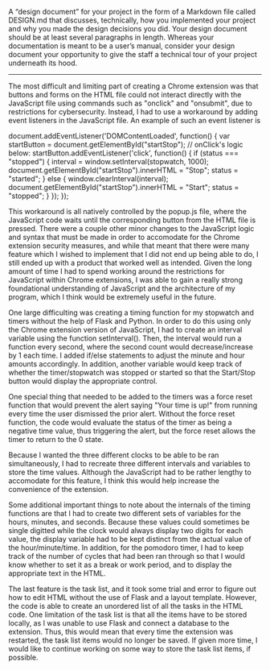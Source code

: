 A “design document” for your project in the form of a Markdown file called DESIGN.md that discusses,
technically, how you implemented your project and why you made the design decisions you did.
Your design document should be at least several paragraphs in length.
Whereas your documentation is meant to be a user’s manual,
consider your design document your opportunity to give the staff a technical tour of your project underneath its hood.

---
The most difficult and limiting part of creating a Chrome extension was that buttons and forms on the HTML file could not interact directly with the JavaScript
file using commands such as "onclick" and "onsubmit", due to restrictions for cybersecurity. Instead, I had to use a workaround by adding event listeners in
the JavaScript file. An example of such an event listener is

document.addEventListener('DOMContentLoaded', function() {
    var startButton = document.getElementById("startStop");
    // onClick's logic below:
    startButton.addEventListener('click', function() {
        if (status === "stopped") {
        interval = window.setInterval(stopwatch, 1000);
        document.getElementById("startStop").innerHTML = "Stop";
        status = "started";
        }
        else {
            window.clearInterval(interval);
            document.getElementById("startStop").innerHTML = "Start";
            status = "stopped";
        }
    });
});

This workaround is all natively controlled by the popup.js file, where the JavaScript code waits until the corresponding button from the HTML file is pressed.
There were a couple other minor changes to the JavaScript logic and syntax that must be made in order to accomodate for the Chrome extension security measures,
and while that meant that there were many feature which I wished to implement that I did not end up being able to do, I still ended up with a product that
worked well as intended. Given the long amount of time I had to spend working around the restrictions for JavaScript within Chrome extensions, I was able to
gain a really strong foundational understanding of JavaScript and the architecture of my program, which I think would be extremely useful in the future.

One large difficulting was creating a timing function for my stopwatch and timers without the help of Flask and Python. In order to do this using only the
Chrome extension version of JavaScript, I had to create an interval variable using the function setInterval(). Then, the interval would run a function every
second, where the second count would decrease/increase by 1 each time. I added if/else statements to adjust the minute and hour amounts accordingly. In addition,
another variable would keep track of whether the timer/stopwatch was stopped or started so that the Start/Stop button would display the appropriate control.

One special thing that needed to be added to the timers was a force reset function that would prevent the alert saying "Your time is up!" from running every time
the user dismissed the prior alert. Without the force reset function, the code would evaluate the status of the timer as being a negative time value, thus
triggering the alert, but the force reset allows the timer to return to the 0 state.

Because I wanted the three different clocks to be able to be ran simultaneously, I had to recreate three different intervals and variables to store the time values.
Although the JavaScript had to be rather lengthy to accomodate for this feature, I think this would help increase the convenience of the extension.

Some additional important things to note about the internals of the timing functions are that I had to create two different sets of variables for the hours, minutes,
and seconds. Because these values could sometimes be single digitted while the clock would always display two digits for each value, the display variable
had to be kept distinct from the actual value of the hour/minute/time. In addition, for the pomodoro timer, I had to keep track of the number of cycles that had
been ran through so that I would know whether to set it as a break or work period, and to display the appropriate text in the HTML.

The last feature is the task list, and it took some trial and error to figure out how to edit HTML without the use of Flask and a layout template. However, the
code is able to create an unordered list of all the tasks in the HTML code. One limitation of the task list is that all the items have to be stored locally, as
I was unable to use Flask and connect a database to the extension. Thus, this would mean that every time the extension was restarted, the task list items would
no longer be saved. If given more time, I would like to continue working on some way to store the task list items, if possible.